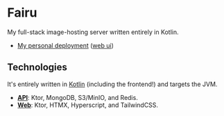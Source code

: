 # Fairu

My full-stack image-hosting server written entirely in Kotlin.

- [My personal deployment](https://img.2d.gay) ([web ui](https://img.2d.gay/-/home))

## Technologies

It's entirely written in [Kotlin](https://kotlinlang.org) (including the frontend!) and targets the JVM. 

- [**API**](/src/main/kotlin/fairu/backend): Ktor, MongoDB, S3/MinIO, and Redis.
- [**Web**](/src/main/kotlin/fairu/frontend): Ktor, HTMX, Hyperscript, and TailwindCSS.
